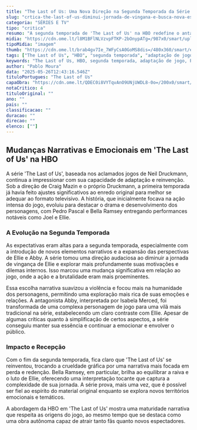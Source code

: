```yaml
---
title: "The Last of Us: Uma Nova Direção na Segunda Temporada da Série da HBO"
slug: "crtica-the-last-of-us-diminui-jornada-de-vingana-e-busca-nova-essncia-em-2-temporada"
categoria: "SÉRIES E TV"
tipo: "critica"
resumo: "A segunda temporada de 'The Last of Us' na HBO redefine o antagonismo e suaviza a jornada de vingança, explorando novas dimensões emocionais dos personagens."
midia: "https://cdn.ome.lt/l8M1BFlNLVzvpFTKP-2bOnypATg=/987x0/smart/uploads/conteudo/fotos/Design_sem_nome_25_1bciLfB.jpg"
tipoMidia: "imagem"
thumb: "https://cdn.ome.lt/brab4gv7Ie_7WFyCsA0GoMS8dis=/480x360/smart/extras/conteudos/Design_sem_nome_25_mUKUu5q.jpg"
tags: ["The Last of Us", "HBO", "segunda temporada", "adaptação de jogo", "Pedro Pascal", "Bella Ramsey", "Neil Druckmann", "Craig Mazin", "Ellie", "Abby", "série de TV"]
keywords: "The Last of Us, HBO, segunda temporada, adaptação de jogo, Pedro Pascal, Bella Ramsey, Neil Druckmann, Craig Mazin, Ellie, Abby, série de TV"
author: "Pablo Moura"
data: "2025-05-26T12:43:16.546Z"
tituloPortugues: "The Last of Us"
capaObra: "https://cdn.ome.lt/QDEC0i8VYTqvAnO9UNjUWDL8-0o=/200x0/smart/extras/capas/last-of-us-tv-1.jpg"
notaCritico: 4
tituloOriginal: ""
ano: ""
pais: ""
classificacao: ""
duracao: ""
direcao: ""
elenco: [""]
---
```


## Mudanças Narrativas e Emocionais em 'The Last of Us' na HBO

A série 'The Last of Us', baseada nos aclamados jogos de Neil Druckmann, continua a impressionar com sua capacidade de adaptação e reinvenção. Sob a direção de Craig Mazin e o próprio Druckmann, a primeira temporada já havia feito ajustes significativos ao enredo original para melhor se adequar ao formato televisivo. A história, que inicialmente focava na ação intensa do jogo, evoluiu para destacar o drama e desenvolvimento dos personagens, com Pedro Pascal e Bella Ramsey entregando performances notáveis como Joel e Ellie.

### A Evolução na Segunda Temporada

As expectativas eram altas para a segunda temporada, especialmente com a introdução de novos elementos narrativos e a expansão das perspectivas de Ellie e Abby. A série tomou uma direção audaciosa ao diminuir a jornada de vingança de Ellie e explorar mais profundamente suas motivações e dilemas internos. Isso marcou uma mudança significativa em relação ao jogo, onde a ação e a brutalidade eram mais proeminentes.

Essa escolha narrativa suavizou a violência e focou mais na humanidade dos personagens, permitindo uma exploração mais rica de suas emoções e relações. A antagonista Abby, interpretada por Isabela Merced, foi transformada de uma complexa personagem de jogo para uma vilã mais tradicional na série, estabelecendo um claro contraste com Ellie. Apesar de algumas críticas quanto à simplificação de certos aspectos, a série conseguiu manter sua essência e continuar a emocionar e envolver o público.

### Impacto e Recepção

Com o fim da segunda temporada, fica claro que 'The Last of Us' se reinventou, trocando a crueldade gráfica por uma narrativa mais focada em perda e redenção. Bella Ramsey, em particular, brilha ao equilibrar a raiva e o luto de Ellie, oferecendo uma interpretação tocante que captura a complexidade de sua jornada. A série prova, mais uma vez, que é possível ser fiel ao espírito do material original enquanto se explora novos territórios emocionais e temáticos.

A abordagem da HBO em 'The Last of Us' mostra uma maturidade narrativa que respeita as origens do jogo, ao mesmo tempo que se destaca como uma obra autônoma capaz de atrair tanto fãs quanto novos espectadores.